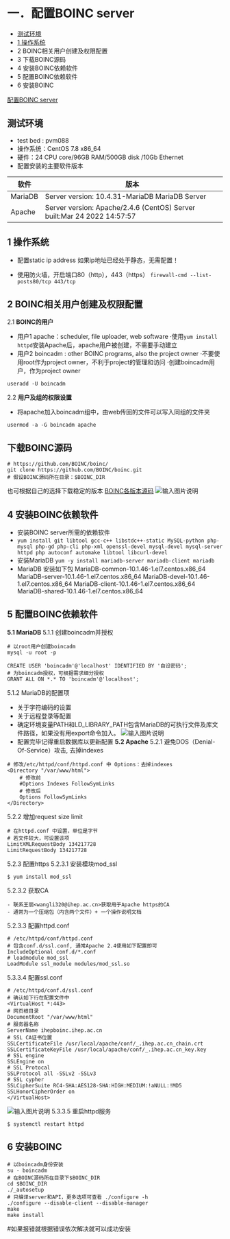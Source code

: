 


> 

# 一．配置BOINC server

 - [测试环境](#测试环境)
 - [1 操作系统](#1操作系统)
 - 2 BOINC相关用户创建及权限配置
 - 3 下载BOINC源码
 - 4 安装BOINC依赖软件
 - 5 配置BOINC依赖软件
 - 6 安装BOINC
 
 [配置BOINC server](#asd)
 

## 测试环境

 - test bed : pvm088
 - 操作系统：CentOS 7.8 x86_64
 - 硬件：24 CPU core/96GB RAM/500GB disk /10Gb Ethernet
 - 配置安装的主要软件版本
 
| 软件 | 版本 |
|--|--|
| MariaDB | Server version: 10.4.31-MariaDB MariaDB Server |
|Apache|Server version: Apache/2.4.6 (CentOS)          Server built:Mar 24 2022 14:57:57|
## 1 操作系统
 - 配置static ip address
 如果ip地址已经处于静态，无需配置！
 
 - 使用防火墙，开启端口80（http），443（https）
 `firewall-cmd --list-posts80/tcp 443/tcp`
## 2 BOINC相关用户创建及权限配置

2.1 **BOINC的用户**

 - 用户1   apache：scheduler, file uploader, web software
    ·使用`yum install httpd`安装Apache后，apache用户被创建，不需要手动建立
 - 用户2   boincadm : other BOINC programs, also the project owner
 ·不要使用root作为project owner，不利于project的管理和访问
 ·创建boincadm用户，作为project owner
 ```
useradd -U boincadm
```
2.2 **用户及组的权限设置**
 - 将apache加入boincadm组中，由web传回的文件可以写入同组的文件夹
 ```
usermod -a -G boincadm apache
```
## 下载BOINC源码

```
# https://github.com/BOINC/boinc/
git clone https://github.com/BOINC/boinc.git
# 假设BOINC源码所在目录：$BOINC_DIR
```
也可根据自己的选择下载稳定的版本
[BOINC各版本源码](https://github.com/BOINC/boinc)
![输入图片说明](/imgs/2023-10-23/5BVyl0W15A27gpH8.png)
## 4 安装BOINC依赖软件

 - 安装BOINC server所需的依赖软件
 - ``yum install git libtool gcc-c++ libstdc++-static MySQL-python php-mysql php-gd php-cli php-xml openssl-devel mysql-devel mysql-server httpd php autoconf automake libtool libcurl-devel``
 - 安装MariaDB
  `yum -y install mariadb-server mariadb-client mariadb   `
 - MariaDB 安装如下包
 MariaDB-common-10.1.46-1.el7.centos.x86_64
MariaDB-server-10.1.46-1.el7.centos.x86_64
MariaDB-devel-10.1.46-1.el7.centos.x86_64
MariaDB-client-10.1.46-1.el7.centos.x86_64
MariaDB-shared-10.1.46-1.el7.centos.x86_64
## 5 配置BOINC依赖软件
**5.1 MariaDB**
5.1.1 创建boincadm并授权
```
# 以root用户创建boincadm
mysql -u root -p
```
```
CREATE USER 'boincadm'@'localhost' IDENTIFIED BY '自设密码';
# 为boincadm授权，可根据需求细分授权
GRANT ALL ON *.* TO 'boincadm'@'localhost';
```
5.1.2 MariaDB的配置项
 - 关于字符编码的设置
 - 关于远程登录等配置
 - 确定环境变量PATH和LD_LIBRARY_PATH包含MariaDB的可执行文件及库文件路径，如果没有用export命令加入。
 ![输入图片说明](/imgs/2023-10-23/DyqtMd3oqeDgL9Tw.png)
 - 配置完毕记得重启数据库以更新配置
**5.2 Apache**
5.2.1 避免DOS（Denial-Of-Service）攻击, 去掉indexes
```
# 修改/etc/httpd/conf/httpd.conf 中 Options：去掉indexes
<Directory "/var/www/html">
    # 修改前
    #Options Indexes FollowSymLinks
    # 修改后
    Options FollowSymLinks
</Directory>
```
5.2.2 增加request size limit
```
# 在httpd.conf 中设置，单位是字节
# 若文件较大，可设置该项
LimitXMLRequestBody 134217728
LimitRequestBody 134217728
```
5.2.3 配置https
5.2.3.1 安装模块mod_ssl
```
$ yum install mod_ssl
```
5.2.3.2 获取CA
```
- 联系王丽<wangli320@ihep.ac.cn>获取用于Apache https的CA
- 通常为一个压缩包（内含两个文件）+ 一个操作说明文档
```
5.2.3.3 配置httpd.conf
```
# /etc/httpd/conf/httpd.conf
# 包含conf.d/ssl.conf, 通常Apache 2.4使用如下配置即可
IncludeOptional conf.d/*.conf
# loadmodule mod_ssl
LoadModule ssl_module modules/mod_ssl.so
```
5.3.3.4 配置ssl.conf
```
# /etc/httpd/conf.d/ssl.conf
# 确认如下行在配置文件中
<VirtualHost *:443>
# 网页根目录
DocumentRoot "/var/www/html"
# 服务器名称
ServerName ihepboinc.ihep.ac.cn
# SSL CA证书位置
SSLCertificateFile /usr/local/apache/conf/_.ihep.ac.cn_chain.crt
SSLCertificateKeyFile /usr/local/apache/conf/_.ihep.ac.cn_key.key
# SSL engine
SSLEngine on
# SSL Protocal
SSLProtocol all -SSLv2 -SSLv3
# SSL cypher
SSLCipherSuite RC4-SHA:AES128-SHA:HIGH:MEDIUM:!aNULL:!MD5
SSLHonorCipherOrder on
</VirtualHost>
```
![输入图片说明](/imgs/2023-10-23/qR1qS1iLAXmhKAjh.png)
5.3.3.5 重启httpd服务
```
$ systemctl restart httpd
```
## 6 安装BOINC
```
# 以boincadm身份安装
su - boincadm
# 在BOINC源码所在目录下$BOINC_DIR
cd $BOINC_DIR
./_autosetup
# 只编译server和API，更多选项可查看 ./configure -h
./configure --disable-client --disable-manager
make
make install
```
#如果报错就根据错误依次解决就可以成功安装
    

 

  





  
 
       
 



<!--stackedit_data:
eyJoaXN0b3J5IjpbLTE3NjI5MTI1NTEsOTkxNjA3NTU5XX0=
-->